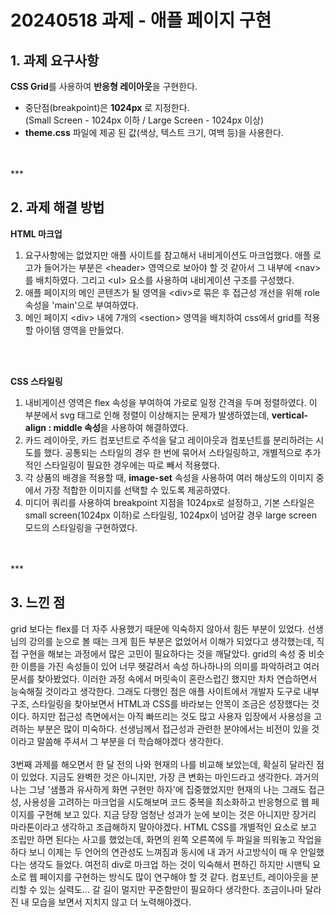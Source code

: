 # 20240518 과제 - 애플 페이지 구현

## 1. 과제 요구사항


**CSS Grid**를 사용하여 **반응형 레이아웃**을 구현한다.

- 중단점(breakpoint)은 **1024px** 로 지정한다. <br>
(Small Screen - 1024px 이하 / Large Screen - 1024px 이상)
- **theme.css** 파일에 제공 된 값(색상, 텍스트 크기, 여백 등)을 사용한다.
<br>
<br>
***

## 2. 과제 해결 방법

**HTML 마크업**<br>
1. 요구사항에는 없었지만 애플 사이트를 참고해서 내비게이션도 마크업했다. 애플 로고가 들어가는 부분은 &lt;header&gt; 영역으로 보아야 할 것 같아서 그 내부에 &lt;nav&gt;를 배치하였다. 그리고 &lt;ul&gt; 요소를 사용하여 내비게이션 구조를 구성했다.
2. 애플 페이지의 메인 콘텐츠가 될 영역을 &lt;div&gt;로 묶은 후 접근성 개선을 위해 role 속성을 'main'으로 부여하였다. 
3. 메인 페이지 &lt;div&gt; 내에 7개의 &lt;section&gt; 영역을 배치하여 css에서 grid를 적용할 아이템 영역을 만들었다.
<br>
<br>

**CSS 스타일링**<br>
1. 내비게이션 영역은 flex 속성을 부여하여 가로로 일정 간격을 두며 정렬하였다. 이 부분에서 svg 태그로 인해 정렬이 이상해지는 문제가 발생하였는데, **vertical-align : middle 속성**을 사용하여 해결하였다.
2. 카드 레이아웃, 카드 컴포넌트로 주석을 달고 레이아웃과 컴포넌트를 분리하려는 시도를 했다. 공통되는 스타일의 경우 한 번에 묶어서 스타일링하고, 개별적으로 추가적인 스타일링이 필요한 경우에는 따로 빼서 적용했다.
3. 각 상품의 배경을 적용할 때, **image-set** 속성을 사용하여 여러 해상도의 이미지 중에서 가장 적합한 이미지를 선택할 수 있도록 제공하였다. 
4. 미디어 쿼리를 사용하여 breakpoint 지점을 1024px로 설정하고, 기본 스타일은 small screen(1024px 이하)로 스타일링, 1024px이 넘어갈 경우 large screen 모드의 스타일링을 구현하였다.
<br>
<br>
***

## 3. 느낀 점

grid 보다는 flex를 더 자주 사용했기 때문에 익숙하지 않아서 힘든 부분이 있었다. 선생님의 강의를 눈으로 볼 때는 크게 힘든 부분은 없었어서 이해가 되었다고 생각했는데, 직접 구현을 해보는 과정에서 많은 고민이 필요하다는 것을 깨달았다. grid의 속성 중 비슷한 이름을 가진 속성들이 있어 너무 헷갈려서 속성 하나하나의 의미를 파악하려고 여러 문서를 찾아봤었다. 이러한 과정 속에서 머릿속이 혼란스럽긴 했지만 차차 연습하면서 능숙해질 것이라고 생각한다. 그래도 다행인 점은 애플 사이트에서 개발자 도구로 내부 구조, 스타일링을 찾아보면서 HTML과 CSS를 바라보는 안목이 조금은 성장했다는 것이다. 하지만 접근성 측면에서는 아직 빠뜨리는 것도 많고 사용자 입장에서 사용성을 고려하는 부분은 많이 미숙하다. 선생님께서 접근성과 관련한 분야에서는 비전이 있을 것이라고 말씀해 주셔서 그 부분을 더 학습해야겠다 생각한다. 
<br>
<br>
3번째 과제를 해오면서 한 달 전의 나와 현재의 나를 비교해 보았는데, 확실히 달라진 점이 있었다. 지금도 완벽한 것은 아니지만, 가장 큰 변화는 마인드라고 생각한다. 과거의 나는 그냥 '샘플과 유사하게 화면 구현만 하자'에 집중했었지만 현재의 나는 그래도 접근성, 사용성을 고려하는 마크업을 시도해보며 코드 중복을 최소화하고 반응형으로 웹 페이지를 구현해 보고 있다. 지금 당장 엄청난 성과가 눈에 보이는 것은 아니지만 장거리 마라톤이라고 생각하고 조급해하지 말아야겠다. HTML CSS를 개별적인 요소로 보고 조립만 하면 된다는 사고를 했었는데, 화면의 왼쪽 오른쪽에 두 파일을 띄워놓고 작업을 하다 보니 이제는 두 언어의 연관성도 느껴짐과 동시에 내 과거 사고방식이 매 우 안일했다는 생각도 들었다. 여전히 div로 마크업 하는 것이 익숙해서 편하긴 하지만 시맨틱 요소로 웹 페이지를 구현하는 방식도 많이 연구해야 할 것 같다. 컴포넌트, 레이아웃을 분리할 수 있는 실력도... 갈 길이 멀지만 꾸준함만이 필요하다 생각한다. 조금이나마 달라진 내 모습을 보면서 지치지 않고 더 노력해야겠다. 
